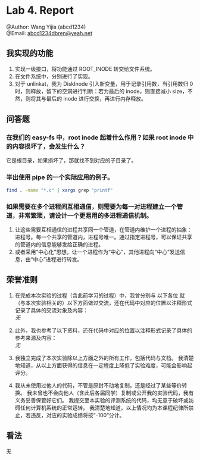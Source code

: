 # Lab 4. Report

@Author: Wang Yijia (abcd1234)  
@Email: abcd1234dbren@yeah.net

## 我实现的功能

1. 实现一级接口，将功能通过 ROOT_INODE 转交给文件系统。
2. 在文件系统中，分别进行了实现。
3. 对于 unlinkat，我为 DiskInode 引入新变量，用于记录引用数，当引用数归 0 时，则释放，留下的空洞进行判断：若为最后的 inode，则直接减小 size，不然，则将其与最后的 inode 进行交换，再进行内存释放。

## 问答题

### 在我们的 easy-fs 中，root inode 起着什么作用？如果 root inode 中的内容损坏了，会发生什么？

它是根目录，如果损坏了，那就找不到对应的子目录了。

### 举出使用 pipe 的一个实际应用的例子。

```bash
find . -name "*.c" | xargs grep "printf"
```

### 如果需要在多个进程间互相通信，则需要为每一对进程建立一个管道，非常繁琐，请设计一个更易用的多进程通信机制。

1. 让这些需要互相通信的进程共享同一个管道，在管道内维护一个进程的抽象：进程号。每一个共享的管道内，进程号唯一。通过指定进程号，可以保证共享的管道内的信息能够发给正确的进程。
2. 或者采用“中心化”思想，让一个进程作为“中心”，其他进程向“中心”发送信息，由“中心”进程进行转发。

## 荣誉准则

1. 在完成本次实验的过程（含此前学习的过程）中，我曾分别与 以下各位 就（与本次实验相关的）以下方面做过交流，还在代码中对应的位置以注释形式记录了具体的交流对象及内容：  
   _无_

2. 此外，我也参考了以下资料，还在代码中对应的位置以注释形式记录了具体的参考来源及内容：  
   _无_

3. 我独立完成了本次实验除以上方面之外的所有工作，包括代码与文档。 我清楚地知道，从以上方面获得的信息在一定程度上降低了实验难度，可能会影响起评分。

4. 我从未使用过他人的代码，不管是原封不动地复制，还是经过了某些等价转换。 我未曾也不会向他人（含此后各届同学）复制或公开我的实验代码，我有义务妥善保管好它们。 我提交至本实验的评测系统的代码，均无意于破坏或妨碍任何计算机系统的正常运转。 我清楚地知道，以上情况均为本课程纪律所禁止，若违反，对应的实验成绩将按“-100”分计。

## 看法

无
